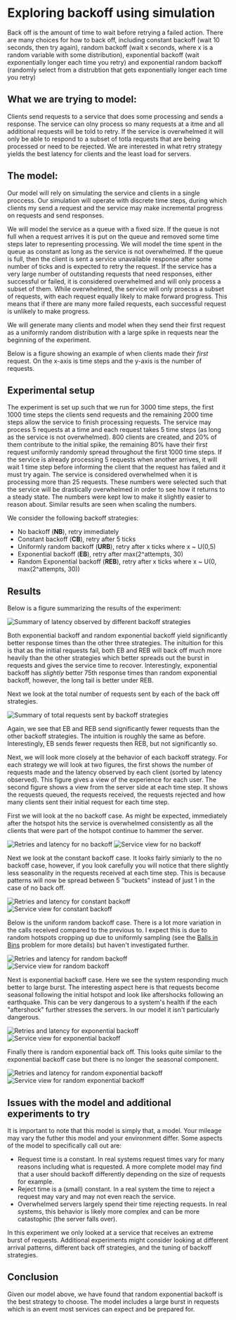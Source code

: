 # Exploring backoff using simulation

Back off is the amount of time to wait before retrying a failed action. There are many choices for how to back off, including constant backoff (wait 10 seconds, then try again), random backoff (wait x seconds, where x is a random variable with some distribution), exponential backoff (wait exponentially longer each time you retry) and exponential random backoff (randomly select from a distrubtion that gets exponentially longer each time you retry)

## What we are trying to model:

Clients send requests to a service that does some processing and sends a response. The service can olny process so many requests at a itme and all additional requests will be told to retry. If the service is overwhelmed it will only be able to respond to a subset of totla requests that are being processed or need to be rejected. We are interested in what retry strategy yields the best latency for clients and the least load for servers.

## The model:

Our model will rely on simulating the service and clients in a single proccess. Our simulation will operate with discrete time steps, during which clients my send a request and the service may make incremental progress on requests and send responses.

We will model the service as a queue with a fixed size. If the queue is not full when a request arrives it is put on the queue and removed some time steps later to representing processing. We will model the time spent in the queue as constant as long as the service is not overwhelmed. If the queue is full, then the client is sent a service unavailable response after some number of ticks and is expected to retry the request. If the service has a very large number of outstanding requests that need responses, either successful or failed, it is considered overwhelmed and will only process a subset of them. While overwhelmed, the service will only proecss a subset of requests, with each request equally likely to make forward progress. This means that if there are many more failed requests, each successful request is unlikely to make progress. 

We will generate many clients and model when they send their first request as a uniformly random distribution with a large spike in requests near the beginning of the experiment. 

Below is a figure showing an example of when clients made their *first* request. On the x-axis is time steps and the y-axis is the number of requests.

## Experimental setup

The experiment is set up such that we run for 3000 time steps, the first 1000 time steps the clients send requests and the remaining 2000 time steps allow the service to finish processing requests. The service may process 5 requests at a time and each request takes 5 time steps (as long as the service is not overwhelmed). 800 clients are created, and 20% of them contribute to the initial spike, the remaining 80% have their first request uniformly randomly spread throughout the first 1000 time steps. If the service is already processing 5 requests when another arrives, it will wait 1 time step before informing the client that the request has failed and it must try again. The service is considered overwhelmed when it is processing more than 25 requests. These numbers were selected such that the service will be drastically overwhelmed in order to see how it returns to a steady state. The numbers were kept low to make it slightly easier to reason about. Similar results are seen when scaling the numbers. 

We consider the following backoff strategies:
* No backoff (**NB**), retry immediately 
* Constant backoff (**CB**), retry after 5 ticks 
* Uniformly random backoff (**URB**), retry after x ticks where x ~ U(0,5)  
* Exponential backoff (**EB**), retry after max(2^attempts, 30) 
* Random Exponential backoff (**REB**), retry after x ticks where x ~ U(0, max(2^attempts, 30)) 

## Results

Below is a figure summarizing the results of the experiment:

![Summary of latency observed by different backoff strategies]({{site.base_url}}/images/summary_latency.png)

Both exponential backoff and random exponential backoff yield significantly better response times than the other three strategies. The inituition for this is that as the initial requests fail, both EB and REB will back off much more heavily than the other strategies which better spreads out the burst in requests and gives the service time to recover. Interestingly, exponential backoff has *slightly* better 75th response times than random exponential backoff, however, the long tail is better under REB. 

Next we look at the total number of requests sent by each of the back off strategies.

![Summary of total requests sent by backoff strategies]({{site.base_url}}/images/summary_requests.png)


Again, we see that EB and REB send significantly fewer requests than the other backoff strategies. The intuition is roughly the same as before. Interestingly, EB sends fewer requests then REB, but not significantly so. 

Next, we will look more closely at the behavior of each backoff strategy. For each strategy we will look at two figures, the first shows the number of requests made and the latency observed by each client (sorted by latency observed). This figure gives a view of the experience for each user. The second figure shows a view from the server side at each time step. It shows the requests queued, the requests received, the requests rejected and how many clients sent their initial request for each time step. 

First we will look at the no backoff case. As might be expected, immediately after the hotspot hits the service is overwhelmed consistently as all the clients that were part of the hotspot continue to hammer the server. 

![Retries and latency for no backoff](nb_retires_latency.png)
![Service view for no backoff](nb_time_steps.png)


Next we look at the constant backoff case. It looks fairly simiarly to the no backoff case, however, if you look carefully you will notice that there slightly less seasonality in the requests received at each time step. This is because patterns will now be spread between 5 "buckets" instead of just 1 in the case of no back off.

![Retries and latency for constant backoff](cb_retires_latency.png)
![Service view for constant backoff](cb_time_steps.png)


Below is the uniform random backoff case. There is a lot more variation in the calls received compared to the previous to. I expect this is due to random hotspots cropping up due to uniformly sampling (see the [Balls in Bins](https://en.wikipedia.org/wiki/Balls_into_bins) problem for more details) but haven't investigated further. 

![Retries and latency for random backoff](rb_retires_latency.png)
![Service view for random backoff](rb_time_steps.png)


Next is exponential backoff case. Here we see the system responding much better to large burst. The interesting aspect here is that requests become seasonal following the initial hotspot and look like aftershocks following an earthquake. This can be very dangerous to a system's health if the each "aftershock" further stresses the servers. In our model it isn't particularly dangerous.

![Retries and latency for exponential backoff](eb_retires_latency.png)
![Service view for exponential backoff](eb_time_steps.png)


Finally there is random exponential back off. This looks quite similar to the exponential backoff case but there is no longer the seasonal component. 

![Retries and latency for random exponential backoff](reb_retires_latency.png)
![Service view for random exponential backoff](reb_time_steps.png)



## Issues with the model and additional experiments to try

It is important to note that this model is simply that, a model. Your mileage may vary the futher this model and your environment differ. Some aspects of the model to specifically call out are:

* Request time is a constant. In real systems request times vary for many reasons including what is requested. A more complete model may find that a user should backoff differently depending on the size of requests for example.
* Reject time is a (small) constant. In a real system the time to reject a request may vary and may not even reach the service.
* Overwhelmed servers largely spend their time rejecting requests. In real systems, this behavior is likely more complex and can be more catastophic (the server falls over).

In this experiment we only looked at a service that receives an extreme burst of requests. Additional experiments might consider looking at different arrival patterns, different back off strategies, and the tuning of backoff strategies.

## Conclusion

Given our model above, we have found that random exponential backoff is the best strategy to choose. The model includes a large burst in requests which is an event most services can expect and be prepared for.
